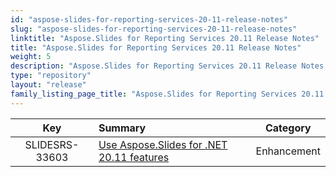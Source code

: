 ```yaml
---
id: "aspose-slides-for-reporting-services-20-11-release-notes"
slug: "aspose-slides-for-reporting-services-20-11-release-notes"
linktitle: "Aspose.Slides for Reporting Services 20.11 Release Notes"
title: "Aspose.Slides for Reporting Services 20.11 Release Notes"
weight: 5
description: "Aspose.Slides for Reporting Services 20.11 Release Notes – the latest updates and fixes."
type: "repository"
layout: "release"
family_listing_page_title: "Aspose.Slides for Reporting Services 20.11 Release Notes"
---
```


|**Key** |**Summary** |**Category** |
| :-: | :- | :-: |
|SLIDESRS-33603|[Use Aspose.Slides for .NET 20.11 features](https://docs.aspose.com/slides/net/aspose-slides-for-net-20-11-release-notes/)|Enhancement|

